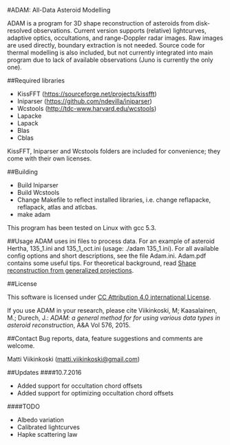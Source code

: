 #ADAM: All-Data Asteroid Modelling

ADAM is a program for 3D shape reconstruction of asteroids from disk-resolved observations. Current version supports (relative) lightcurves, adaptive optics, occultations, and range-Doppler radar images. Raw images are used directly, boundary extraction is not needed. Source code for thermal modelling is also included, but not currently integrated into main program due to lack of available observations (Juno is currently the only one).

##Required libraries
- KissFFT (https://sourceforge.net/projects/kissfft)
- Iniparser (https://github.com/ndevilla/iniparser)
- Wcstools (http://tdc-www.harvard.edu/wcstools)
- Lapacke
- Lapack
- Blas
- Cblas

KissFFT, Iniparser and Wcstools folders are included for convenience; they come with their own licenses.

##Building
- Build Iniparser
- Build Wcstools
- Change Makefile to reflect installed libraries, i.e. change reflapacke, reflapack, atlas and atlcbas.
- make adam

This program has been tested on Linux with gcc 5.3.

##Usage
ADAM uses ini files to process data. For an example of asteroid Hertha, 135_1.ini and 135_1_oct.ini (usage: ./adam 135_1.ini). For all available config options and short descriptions, see the file Adam.ini.
Adam.pdf contains some useful tips. For theoretical background, read [Shape reconstruction from generalized projections](http://urn.fi/URN:ISBN:978-952-15-3673-1).

##License

This software is licensed under [CC Attribution 4.0 international License](https://creativecommons.org/licenses/by/4.0/legalcode).

If you use ADAM in your research, please cite
Viikinkoski, M; Kaasalainen, M.; Durech, J.: *ADAM: a general method for for using various data types in asteroid reconstruction*, A&A Vol 576, 2015.

##Contact
Bug reports, data, feature suggestions and comments are welcome.

Matti Viikinkoski (matti.viikinkoski@gmail.com)

##Updates
####10.7.2016
- Added support for occultation chord offsets
- Added support for optimizing occultation chord offsets

####TODO
- Albedo variation
- Calibrated lightcurves
- Hapke scattering law

